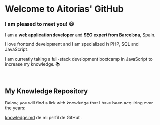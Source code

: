 # Welcome to Aitorias' GitHub

### I am pleased to meet you! :smile:

I am a **web application developer** and **SEO expert from Barcelona**, Spain.

I love frontend development and I am specialized in PHP, SQL and JavaScript.

I am currently taking a full-stack development bootcamp in JavaScript to increase my knowledge. :books:

&nbsp;

## My Knowledge Repository

Below, you will find a link with knowledge that I have been acquiring over the years:

[knowledge.md](https://github.com/aitorias/aitorias/blob/main/README.md) de mi perfil de GitHub.